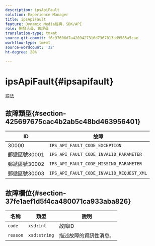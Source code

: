 ```yaml
---
description: ipsApiFault
solution: Experience Manager
title: ipsApiFault
feature: Dynamic Media經典，SDK/API
role: 開發人員、管理員
translation-type: tm+mt
source-git-commit: f6c97606d7a4209427316d7367013ad9585a5cae
workflow-type: tm+mt
source-wordcount: '32'
ht-degree: 28%

---
```



# ipsApiFault{#ipsapifault}

語法

## 故障類型{#section-425697675cac4b2ab5c48bd463956401}

| ID | 故障 |
|---|---|
| 30000 | `IPS_API_FAULT_CODE_EXCEPTION` |
| 郵遞區號30001 | `IPS_API_FAULT_CODE_INVALID_PARAMETER` |
| 郵遞區號30002 | `IPS_API_FAULT_CODE_MISSING_PARAMETER` |
| 郵遞區號30003 | `IPS_API_FAULT_CODE_INVALID_REQUEST_XML` |

## 故障欄位{#section-37fe1aef1d5f4ca480071ca933aba826}

| 名稱 | 類型 | 說明 |
|---|---|---|
| `code` | `xsd:int` | 故障ID |
| `reason` | `xsd:string` | 描述故障的資訊性消息。 |

